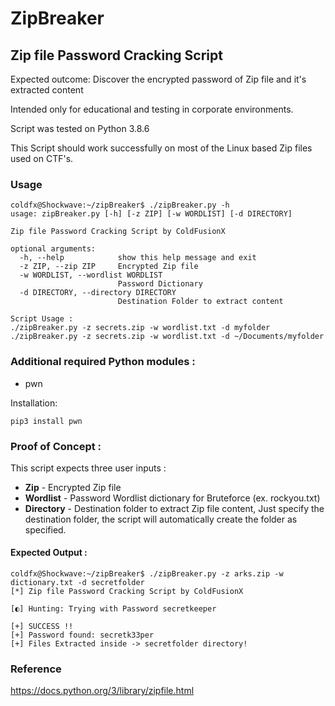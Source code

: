 # ZipBreaker

## Zip file Password Cracking Script

Expected outcome: Discover the encrypted password of Zip file and it's extracted content

Intended only for educational and testing in corporate environments.

Script was tested on Python 3.8.6

This Script should work successfully on most of the Linux based Zip files used on CTF's.

### Usage

```shell
coldfx@Shockwave:~/zipBreaker$ ./zipBreaker.py -h
usage: zipBreaker.py [-h] [-z ZIP] [-w WORDLIST] [-d DIRECTORY]

Zip file Password Cracking Script by ColdFusionX

optional arguments:
  -h, --help            show this help message and exit
  -z ZIP, --zip ZIP     Encrypted Zip file
  -w WORDLIST, --wordlist WORDLIST
                        Password Dictionary
  -d DIRECTORY, --directory DIRECTORY
                        Destination Folder to extract content

Script Usage : 
./zipBreaker.py -z secrets.zip -w wordlist.txt -d myfolder
./zipBreaker.py -z secrets.zip -w wordlist.txt -d ~/Documents/myfolder
```

### Additional required Python modules :
- pwn

Installation:
```shell
pip3 install pwn
```

### Proof of Concept :

This script expects three user inputs :
- **Zip** - Encrypted Zip file
- **Wordlist** - Password Wordlist dictionary for Bruteforce (ex. rockyou.txt)
- **Directory** - Destination folder to extract Zip file content, Just specify the destination folder, the script will automatically create the folder as specified.

#### Expected Output :

```shell
coldfx@Shockwave:~/zipBreaker$ ./zipBreaker.py -z arks.zip -w dictionary.txt -d secretfolder
[*] Zip file Password Cracking Script by ColdFusionX

[◐] Hunting: Trying with Password secretkeeper

[+] SUCCESS !!
[+] Password found: secretk33per
[+] Files Extracted inside -> secretfolder directory!
```

### Reference

https://docs.python.org/3/library/zipfile.html



